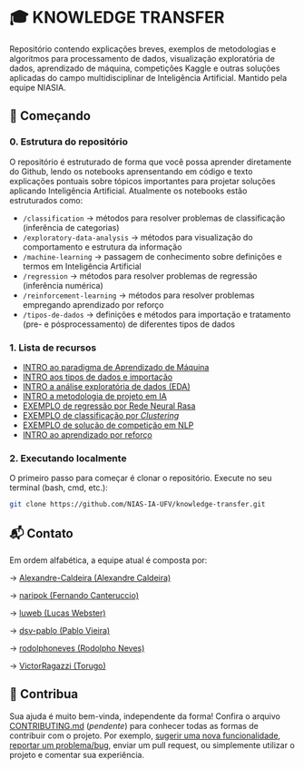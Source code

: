 # :mortar_board: KNOWLEDGE TRANSFER

Repositório contendo explicações breves, exemplos de metodologias e algoritmos para processamento de dados, visualização exploratória de dados, aprendizado de máquina, competições Kaggle e outras soluções aplicadas do campo multidisciplinar de Inteligência Artificial. Mantido pela equipe NIASIA.

<!-- Coloque a descrição do projeto aqui. Geralmente essa descrição tem de duas a três linhas de tamanho. Ela deve dar uma visão geral sobre o projeto, ex.: tecnologia usada, filosofia de existência, qual problema tenta resolver, etc. -->

<!-- > **IMPORTANTE:** coloque aqui alguma mensagem que é muito relevante aos usuários do projeto, se existir. -->

<!-- ## Funcionalidades

Aqui você pode colocar uma captura de tela do produto resultante desse projeto. Descreva também suas funcionalidades usando uma lista:

- Fácil integração.
- Poucas dependências.
- Possui ótima documentação e testes. -->

## 🚀 Começando

### 0. Estrutura do repositório

O repositório é estruturado de forma que você possa aprender diretamente do Github, lendo os notebooks aprensentando em código e texto explicações pontuais sobre tópicos importantes para projetar soluções aplicando Inteligência Artificial. Atualmente os notebooks estão estruturados como:

- ```/classification``` $\to$ métodos para resolver problemas de classificação (inferência de categorias)
- ```/exploratory-data-analysis``` $\to$ métodos para visualização do comportamento e estrutura da informação
- ```/machine-learning``` $\to$ passagem de conhecimento sobre definições e termos em Inteligência Artificial
- ```/regression``` $\to$ métodos para resolver problemas de regressão (inferência numérica)
- ```/reinforcement-learning``` $\to$ métodos para resolver problemas empregando aprendizado por reforço
- ```/tipos-de-dados``` $\to$ definições e métodos para importação e tratamento (pre- e pósprocessamento) de diferentes tipos de dados

### 1. Lista de recursos

- [INTRO ao paradigma de Aprendizado de Máquina](https://github.com/NIAS-IA-UFV/knowledge-transfer/blob/main/machine-learning/machine_learning.ipynb)
- [INTRO aos tipos de dados e importação](https://github.com/NIAS-IA-UFV/knowledge-transfer/blob/main/tipos-de-dados/datatype.ipynb)
- [INTRO a análise exploratória de dados (EDA)](https://github.com/NIAS-IA-UFV/knowledge-transfer/blob/main/exporatory-data-analysis/EDA.ipynb)
- [INTRO a metodologia de projeto em IA](https://github.com/NIAS-IA-UFV/knowledge-transfer/blob/main/competitions/baselines.ipynb)
- [EXEMPLO de regressão por Rede Neural Rasa](https://github.com/NIAS-IA-UFV/knowledge-transfer/blob/main/regression/regression_mlp/mlp_regression.ipynb)
- [EXEMPLO de classificação por *Clustering*](https://github.com/NIAS-IA-UFV/knowledge-transfer/blob/main/classification/classification_cluster/cluster.ipynb)
- [EXEMPLO de solução de competição em NLP](https://github.com/NIAS-IA-UFV/knowledge-transfer/blob/main/competitions/what_s_cooking/WHAT_S_COOKING.ipynb)
- [INTRO ao aprendizado por reforço](https://github.com/NIAS-IA-UFV/knowledge-transfer/blob/main/reinforcement-learning/intro_rl.ipynb)


### 2. Executando localmente

O primeiro passo para começar é clonar o repositório. Execute no seu terminal (bash, cmd, etc.):

``` bash
git clone https://github.com/NIAS-IA-UFV/knowledge-transfer.git
```

<!-- ### 2. Outro(s) passo(s)

Geralmente os próximos passos ensinam como instalar e configurar o projeto para uso/desenvolvimento. Execute:

```
git clone https://github.com/OpenSourceLabUFV/template
``` -->

## :mailbox_with_mail: Contato

Em ordem alfabética, a equipe atual é composta por:

$\to$ [Alexandre-Caldeira (Alexandre Caldeira)](https://github.com/Alexandre-Caldeira)

$\to$ [naripok (Fernando Canteruccio)](https://github.com/naripok)

$\to$ [luweb (Lucas Webster)](https://github.com/luweb)

$\to$ [dsv-pablo (Pablo Vieira)](https://github.com/dsv-pablo)

$\to$ [rodolphoneves (Rodolpho Neves)](https://github.com/rodolphoneves)

$\to$ [VictorRagazzi (Torugo)](https://github.com/VictorRagazzi)

## 🤝 Contribua

Sua ajuda é muito bem-vinda, independente da forma! Confira o arquivo [CONTRIBUTING.md](CONTRIBUTING.md) (*pendente*) para conhecer todas as formas de contribuir com o projeto. Por exemplo, [sugerir uma nova funcionalidade](https://github.com/NIAS-IA-UFV/knowledge-transfer/issues/new?assignees=&labels=&template=feature_request.md&title=), [reportar um problema/bug](https://github.com/NIAS-IA-UFV/knowledge-transfer/issues/new?assignees=&labels=bug&template=bug_report.md&title=), enviar um pull request, ou simplemente utilizar o projeto e comentar sua experiência.

<!-- Lembre - se que as contribuições devem seguir nosso [Código de Conduta](CODE_OF_CONDUCT.md). -->

<!-- Veja o arquivo [ROADMAP.md](ROADMAP.md) para ter uma ideia dos próximos passos do projeto. -->

<!-- ## Licença -->

<!-- Esse projeto é licenciado nos termos da licença open-source [MIT](https://choosealicense.com/licenses/mit). -->

<!-- ## Projetos semelhantes -->

<!-- Abaixo está uma lista de links interessantes e projetos similares: -->

<!-- - [Projeto inspiração](https://github.com/projeto) -->
<!-- - [Ferramenta semelhante](https://github.com/projeto) -->
